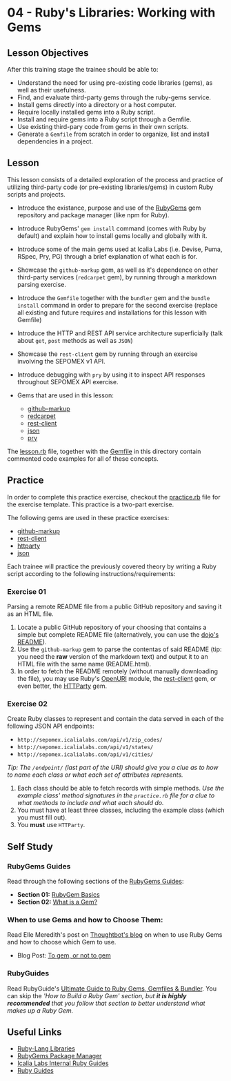 # 04 - Ruby's Libraries: Working with Gems

## Lesson Objectives

After this training stage the trainee should be able to: 

+ Understand the need for using pre-existing code libraries (gems), as well as their usefulness.
+ Find, and evaluate third-party gems through the ruby-gems service.
+ Install gems directly into a directory or a host computer.
+ Require locally installed gems into a Ruby script.
+ Install and require gems into a Ruby script through a Gemfile.
+ Use existing third-pary code from gems in their own scripts.
+ Generate a `Gemfile` from scratch in order to organize, list and install dependencies in a project.

## Lesson

This lesson consists of a detailed exploration of the process and practice of utilizing third-party code (or pre-existing libraries/gems) in custom Ruby scripts and projects.

+ Introduce the existance, purpose and use of the [RubyGems](https://rubygems.org/) gem repository and package manager (like npm for Ruby).
+ Introduce RubyGems' `gem install` command (comes with Ruby by default) and explain how to install gems locally and globally with it.
+ Introduce some of the main gems used at Icalia Labs (i.e. Devise, Puma, RSpec, Pry, PG) through a brief explanation of what each is for.
+ Showcase the `github-markup` gem, as well as it's dependence on other third-party services (`redcarpet` gem), by running through a markdown parsing exercise.
+ Introduce the `Gemfile` together with the `bundler` gem and the `bundle install` command in order to prepare for the second exercise (replace all existing and future requires and installations for this lesson with Gemfile)
+ Introduce the HTTP and REST API service architecture superficially (talk about `get`, `post` methods as well as `JSON`)
+ Showcase the `rest-client` gem by running through an exercise involving the SEPOMEX v1 API.
+ Introduce debugging with `pry` by using it to inspect API responses throughout SEPOMEX API exercise.
  
+ Gems that are used in this lesson:

  + [github-markup](https://github.com/github/markup)
  + [redcarpet](https://github.com/vmg/redcarpet)
  + [rest-client](https://github.com/rest-client/rest-client)
  + [json](https://github.com/flori/json)
  + [pry](https://github.com/pry/pry)
  
The [lesson.rb](/lesson.rb) file, together with the [Gemfile](Gemfile) in this directory contain commented code examples for all of these concepts.

## Practice

In order to complete this practice exercise, checkout the [practice.rb](practice.rb) file for the exercise template. This practice is a two-part exercise.

The following gems are used in these practice exercises:

+ [github-markup](https://github.com/github/markup)
+ [rest-client](https://github.com/rest-client/rest-client) 
+ [httparty](https://github.com/jnunemaker/httparty)
+ [json](https://github.com/flori/json)

Each trainee will practice the previously covered theory by writing a Ruby script according to the following instructions/requirements:

### Exercise 01

Parsing a remote README file from a public GitHub repository and saving it as an HTML file.

   1. Locate a public GitHub repository of your choosing that contains a simple but complete README file (alternatively, you can use the [dojo's README]([https://github.com/IcaliaLabs/dojo/README.md](https://github.com/IcaliaLabs/dojo/blob/master/README.md))).
   2. Use the `github-markup` gem to parse the contentas of said README (tip: you need the **raw** version of the markdown text) and output it to an HTML file with the same name (README.html).
   3. In order to fetch the README remotely (without manually downloading the file), you may use Ruby's [OpenURI](https://ruby-doc.org/stdlib-2.3.1/libdoc/open-uri/rdoc/OpenURI.html) module, the [rest-client](https://github.com/rest-client/rest-client) gem, or even better, the [HTTParty]([https://](https://github.com/jnunemaker/httparty)) gem.

### Exercise 02

Create Ruby classes to represent and contain the data served in each of the following JSON API endpoints:

+ `http://sepomex.icalialabs.com/api/v1/zip_codes/`
+ `http://sepomex.icalialabs.com/api/v1/states/`
+ `http://sepomex.icalialabs.com/api/v1/cities/`

*Tip: The `/endpoint/` (last part of the URI) should give you a clue as to how to name each class or what each set of attributes represents.*

1. Each class should be able to fetch records with simple methods. *Use the example class' method signatures in the `practice.rb` file for a clue to what methods to include and what each should do.*
2. You must have at least three classes, including the example class (which you must fill out).
3. You **must** use `HTTParty`.

## Self Study

### RubyGems Guides

Read through the following sections of the [RubyGems Guides](https://www.rubygems.org):

+ **Section 01:** [RubyGem Basics](https://guides.rubygems.org/rubygems-basics/)
+ **Section 02:** [What is a Gem?](https://guides.rubygems.org/what-is-a-gem/)

### When to use Gems and how to Choose Them:

Read Elle Meredith's post on [Thoughtbot's blog](https://thoughtbot.com/blog) on when to use Ruby Gems and how to choose which Gem to use.

+ Blog Post: [To gem, or not to gem](https://thoughtbot.com/blog/to-gem-or-not-to-gem)

### RubyGuides

Read RubyGuide's [Ultimate Guide to Ruby Gems, Gemfiles & Bundler](https://www.rubyguides.com/2018/09/ruby-gems-gemfiles-bundler/). You can skip the *'How to Build a Ruby Gem' section, but ***it is highly recommended*** that you follow that section to better understand what makes up a Ruby Gem.*

## Useful Links

+ [Ruby-Lang Libraries](https://www.ruby-lang.org/en/libraries/)
+ [RubyGems Package Manager](https://www.rubygems.org)
+ [Icalia Labs Internal Ruby Guides](https://github.com/IcaliaLabs/guides/tree/master/stack/ruby)
+ [Ruby Guides](https://www.rubyguides.com/)